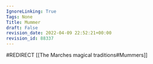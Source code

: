 ```yaml
---
IgnoreLinking: True
Tags: None
Title: Mummer
draft: False
revision_date: 2022-04-09 22:52:21+00:00
revision_id: 88337
---
```


#REDIRECT [[The Marches magical traditions#Mummers]]